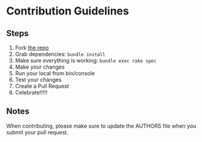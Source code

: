 # Contribution Guidelines

## Steps

1. Fork [the repo](https://github.com/tanvir002700/convert_unit)
2. Grab dependencies: `bundle install`
3. Make sure everything is working: `bundle exec rake spec`
4. Make your changes
5. Run your local from bin/console
6. Test your changes
7. Create a Pull Request
8. Celebrate!!!!!

## Notes

When contributing, please make sure to update the AUTHORS file
when you submit your pull request.

